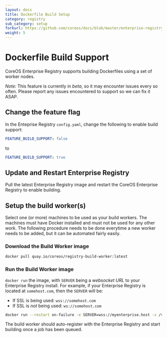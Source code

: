 ```yaml
---
layout: docs
title: Dockerfile Build Setup
category: registry
sub_category: setup
forkurl: https://github.com/coreos/docs/blob/master/enterprise-registry/build-support/index.md
weight: 5
---
```


# Dockerfile Build Support

CoreOS Enterprise Registry supports building Dockerfiles using a set of worker nodes.

*Note:* This feature is currently in *beta*, so it may encounter issues every so often. Please report
any issues encountered to support so we can fix it ASAP.

## Change the feature flag

In the Enteprise Registry `config.yaml`, change the following to enable build support:

```yaml
FEATURE_BUILD_SUPPORT: false
```

to

```yaml
FEATURE_BUILD_SUPPORT: true
```

## Update and Restart Enterprise Registry

Pull the latest Enterprise Registry image and restart the CoreOS Enterprise Registry to enable building.

## Setup the build worker(s)

Select one (or more) machines to be used as your build workers. The machines must have Docker installed and must
not be used for any other work. The following procedure needs to be done everytime a new worker needs to be
added, but it can be automated fairly easily.

### Download the Build Worker image

```sh
docker pull quay.io/coreos/registry-build-worker:latest
```

### Run the Build Worker image

`docker run` the image, with `SERVER` being a *websocket URL* to your Enterprise Registry install. For example,
if your Enterprise Registry is located at `somehost.com`, then the `SERVER` will be:

- If SSL is being used: ```wss://somehost.com```
- If SSL is *not* being used: ```ws://somehost.com```

```sh
docker run --restart on-failure -e SERVER=wss://myenterprise.host -v /var/run/docker.sock:/var/run/docker.sock quay.io/coreos/registry-build-worker:latest
```

The build worker should auto-register with the Enterprise Registry and start building once a job has been queued.


